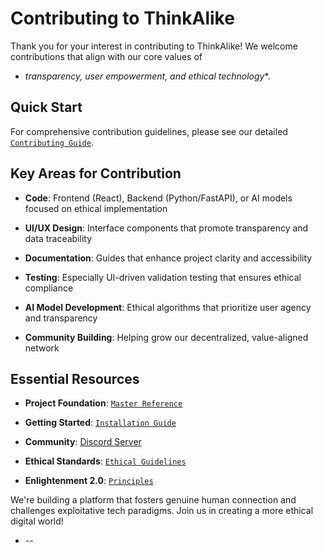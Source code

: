 # Contributing to ThinkAlike

Thank you for your interest in contributing to ThinkAlike! We welcome contributions that align with our core values of

* *transparency, user empowerment, and ethical technology**.

## Quick Start

For comprehensive contribution guidelines, please see our detailed [`Contributing Guide`](docs/core/contributing.md).

## Key Areas for Contribution

* **Code**: Frontend (React), Backend (Python/FastAPI), or AI models focused on ethical implementation

* **UI/UX Design**: Interface components that promote transparency and data traceability
* **Documentation**: Guides that enhance project clarity and accessibility

* **Testing**: Especially UI-driven validation testing that ensures ethical compliance
* **AI Model Development**: Ethical algorithms that prioritize user agency and transparency

* **Community Building**: Helping grow our decentralized, value-aligned network

## Essential Resources

* **Project Foundation**: [`Master Reference`](docs/core/master_reference/master_reference.md)

* **Getting Started**: [`Installation Guide`](docs/core/installation.md)
* **Community**: [Discord Server](https://discord.gg/TnAcWezH)

* **Ethical Standards**: [`Ethical Guidelines`](docs/core/ethics/ethical_guidelines.md)
* **Enlightenment 2.0**: [`Principles`](docs/core/enlightenment_2_0/enlightenment_2_0_principles.md)

We're building a platform that fosters genuine human connection and challenges exploitative tech paradigms. Join us in
creating a more ethical digital world!

* --
